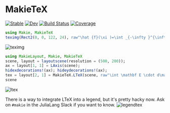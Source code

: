 # MakieTeX

[![Stable](https://img.shields.io/badge/docs-stable-blue.svg)](https://asinghvi17.github.io/MakieTeX.jl/stable)
[![Dev](https://img.shields.io/badge/docs-dev-blue.svg)](https://asinghvi17.github.io/MakieTeX.jl/dev)
[![Build Status](https://gitlab.com/asinghvi17/MakieTeX.jl/badges/master/build.svg)](https://gitlab.com/asinghvi17/MakieTeX.jl/pipelines)
[![Coverage](https://gitlab.com/asinghvi17/MakieTeX.jl/badges/master/coverage.svg)](https://gitlab.com/asinghvi17/MakieTeX.jl/commits/master)

```julia
using Makie, MakieTeX
teximg(Rect2(0, 0, 122, 24), raw"\hat {f}(\xi )=\int _{-\infty }^{\infty }f(x)\ e^{-2\pi ix\xi }~ dx")
```
![teximg](https://user-images.githubusercontent.com/32143268/79641464-5696ab80-81b5-11ea-902d-d65da76dfa69.png)

```julia
using MakieLayout, Makie, MakieTeX
scene, layout = layoutscene(resolution = (500, 200));
ax = layout[1, 1] = LAxis(scene);
hidexdecorations!(ax); hideydecorations!(ax);
tex = layout[2, 1] = MakieTeX.LTeX(scene, raw"\int \mathbf E \cdot d\mathbf a = \frac{Q_{encl}}{4\pi\epsilon_0}");
scene
```
![ltex](https://user-images.githubusercontent.com/32143268/79641864-b42bf780-81b7-11ea-8958-407f6c732069.png)

There is a way to integrate LTeX into a legend, but it's pretty hacky now.  Ask on `#makie` in the JuliaLang Slack if you want to know.
![legendtex](https://user-images.githubusercontent.com/32143268/79641479-6adaa880-81b5-11ea-8138-4d6054ccfa6d.png)
